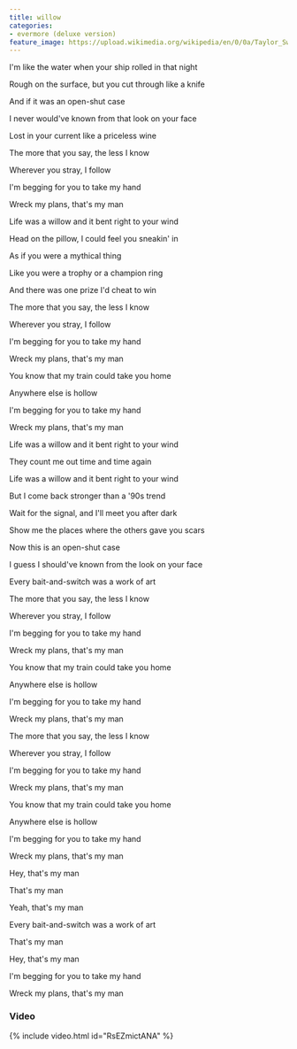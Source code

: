 ```yaml
---
title: willow
categories:
- evermore (deluxe version)
feature_image: https://upload.wikimedia.org/wikipedia/en/0/0a/Taylor_Swift_-_Evermore.png
--- 
```

I'm like the water when your ship rolled in that night

Rough on the surface, but you cut through like a knife

And if it was an open-shut case

I never would've known from that look on your face

Lost in your current like a priceless wine

The more that you say, the less I know

Wherever you stray, I follow

I'm begging for you to take my hand

Wreck my plans, that's my man

Life was a willow and it bent right to your wind

Head on the pillow, I could feel you sneakin' in

As if you were a mythical thing

Like you were a trophy or a champion ring

And there was one prize I'd cheat to win

The more that you say, the less I know

Wherever you stray, I follow

I'm begging for you to take my hand

Wreck my plans, that's my man

You know that my train could take you home

Anywhere else is hollow

I'm begging for you to take my hand

Wreck my plans, that's my man

Life was a willow and it bent right to your wind

They count me out time and time again

Life was a willow and it bent right to your wind

But I come back stronger than a '90s trend

Wait for the signal, and I'll meet you after dark

Show me the places where the others gave you scars

Now this is an open-shut case

I guess I should've known from the look on your face

Every bait-and-switch was a work of art

The more that you say, the less I know

Wherever you stray, I follow

I'm begging for you to take my hand

Wreck my plans, that's my man

You know that my train could take you home

Anywhere else is hollow

I'm begging for you to take my hand

Wreck my plans, that's my man

The more that you say, the less I know

Wherever you stray, I follow

I'm begging for you to take my hand

Wreck my plans, that's my man

You know that my train could take you home

Anywhere else is hollow

I'm begging for you to take my hand

Wreck my plans, that's my man

Hey, that's my man

That's my man

Yeah, that's my man

Every bait-and-switch was a work of art

That's my man

Hey, that's my man

I'm begging for you to take my hand

Wreck my plans, that's my man
### Video

{% include video.html id="RsEZmictANA" %}

